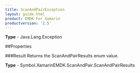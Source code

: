 ```yaml
---
title: ScanAndPairException
layout: guide.html 
product: EMDK For Xamarin 
productversion: '2.5' 
---
```


    

**Type** - Java.Lang.Exception

##Properties

###Result
Returns the ScanAndPairResults enum value.

**Type** - Symbol.XamarinEMDK.ScanAndPair.ScanAndPairResults


